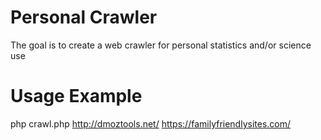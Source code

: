 # Personal Crawler
The goal is to create a web crawler for personal statistics and/or science use

# Usage Example
php crawl.php http://dmoztools.net/ https://familyfriendlysites.com/
